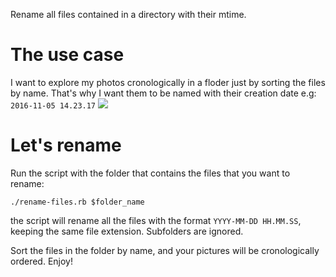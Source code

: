 Rename all files contained in a directory with their mtime.

# The use case

I want to explore my photos cronologically in a floder just by sorting the files by name. That's why I want them to be named with their creation date e.g:
`2016-11-05 14.23.17` [<img src="https://media.giphy.com/media/26tnnpcYVRNJGlHy0/giphy.gif">]()

# Let's rename

Run the script with the folder that contains the files that you want to rename:

`./rename-files.rb $folder_name`

the script will rename all the files with the format `YYYY-MM-DD HH.MM.SS`, keeping the same file extension. Subfolders are ignored.

Sort the files in the folder by name, and your pictures will be cronologically ordered. Enjoy!
